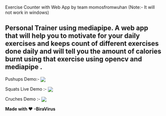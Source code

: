Exercise Counter with Web App by team momosfromwuhan
(Note:- It will not work in windows)


## Personal Trainer using mediapipe. A web app that will help you to motivate for your daily exercises and keeps count of different exercises done daily and will tell you the amount of calories burnt using that exercise using opencv and mediapipe .


Pushups Demo:-
<img align="center" src="https://github.com/shreyanshsatvik/personal-trainer/blob/main/Gif/pushups.gif"  />

Squats Live Demo :-
<img align="center" src="https://github.com/shreyanshsatvik/personal-trainer/blob/main/Gif/squats.gif"  />

Cruches Demo :- 
<img align ="center" src="https://github.com/shreyanshsatvik/personal-trainer/blob/main/Gif/crunches.gif" />


**Made with :heart:** 
              **-BiraVirus** 

